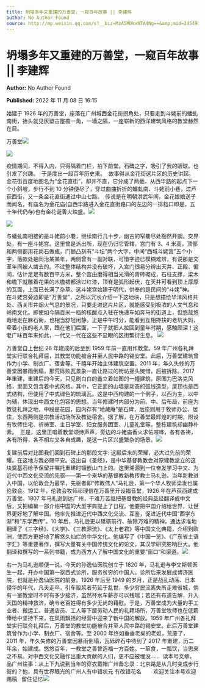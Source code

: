 ```yaml
---
title: 坍塌多年又重建的万善堂，一窥百年故事 || 李建辉
author: No Author Found
source: http://mp.weixin.qq.com/s?__biz=MzA5MDkxNTA4Ng==&amp;mid=2454912804&amp;idx=1&amp;sn=5ccf9ae819079d09fbc4b56296befae6&amp;chksm=87a23745b0d5be53c3b9a630d7b8b1fcfd775e87a78c855e39b76f8844a615a01d725f433b0b#rd
---
```


# 坍塌多年又重建的万善堂，一窥百年故事 || 李建辉

**Author:** No Author Found

**Published:** 2022 年 11 月 08 日 16:15

始建于 1926 年的万善堂，座落在广州城西金花街拐角处，只要走到斗姥前的蟠虬南街，抬头就见灰塑古屋檐一角，一墙之隔，一座崭新的西洋建筑风格的教堂赫然在目。

万善堂![](https://mmbiz.qpic.cn/mmbiz_jpg/PJWG74pLsMaciabI1IKAqDU6V3yPm8vaXHtJUjThiaVTspAylwzN14Of9Wm7xolUeHNvg3yETjNeYice3tdLia6gbw/640)

![](https://mmbiz.qpic.cn/mmbiz_jpg/PJWG74pLsMaciabI1IKAqDU6V3yPm8vaXbR8Y3vpSAJU7RrrhDtzBrfC6wpo2EofeedfDJzvBZiam3vvrbmXWicmw/640)

疫情期间，不得入内，只得隔着门栏，拍下前堂。石碑之字，吸引了我的眼球。也引发了兴趣。  于是度出一段百年历史来。  故事得从金花街这片区的历史讲起。  金花街百度地图名为“金花直街”，却并不直，它分成了两截，从西华路的起点下一个小斜坡，步行不到 10 分钟便尽了，穿过曲曲折折的蟠虬南、斗姥前小巷，过芦荻西街，又一条金花直街通过中山七路。　传说是在明朝洪武年间，金花娘娘送子而闻名，有庙名为金花庙(自西华路进入金花直街路口的左边的一排档口即是，五十年代仍存)也有金花诞香火烛盛。![](https://mmbiz.qpic.cn/mmbiz_jpg/PJWG74pLsMaciabI1IKAqDU6V3yPm8vaXly5rDXtpl8KtC2O6npuficBX0YfdbiayAticicwICzNLuNhPVM7BmT1VaA/640)

![](https://mmbiz.qpic.cn/mmbiz_jpg/PJWG74pLsMaciabI1IKAqDU6V3yPm8vaXYRPsybrjxHtMymSEhd4mNXZOlZD0AIoNFo1JHYoCQosSVz8au1Xnow/640)

与蟠虬南相接的是斗姥前小巷，继续南行几十步，幽古的窄巷尽处豁然开朗。交界处，有一座斗姥宫。这里曾是派出所，现在仍归它管辖，宫门有 3、4 米高，顶部和两侧都用花岗石做成，门额凸刻有“斗坛”两个大字，中间“西城斗姥宫”五个小字，落款处是同治某某年，两侧曾有一副对联，可惜字迹已模糊难辨，有说那是文革年间被人凿去的。不过整体结构并没有破坏，入宫门很易分辨出天井、正殿、偏间，估计足足有数百平方米，整个宫由磨得相当光滑的青砖砌成，石柱支撑，梁木和檐下就雕着花果的木檐裙都涂过红漆，顶脊是弧形起伏，在天井可看到顶上厚厚的瓦面，上面已长满了杂草。这斗姥宫始建于明代，供奉的是民间的“斗姥”神。  在斗姥宫旁边即是“万善堂”，之所以冗长介绍一下这地块，只是想描绘华洋风格共处、西关市井烟火气息的景况，只要走进这片片区，就能感受到极浓的人文气息和岭南文化。即使如今隔百米一档的核酸点入驻在快递车如奔马的街道上，但悠哉悠哉地走在麻石街，也相当舒坦闲静。正是中午时分，能看到互相搀扶的老坑大妈，牵着小孩的老人家，跟在他们后面，一下子就把人拉回到童年时期，感触颇深！这老广味百年来如此，一代又一代在这些不显眼的区街繁衍生息。
![](https://mmbiz.qpic.cn/mmbiz_jpg/PJWG74pLsMaciabI1IKAqDU6V3yPm8vaXq20kyAodIajCicLAw0alTjtgb0171ibeWgPRJqBRPOmEZqSwV5BCf4icg/640)

万善堂自上世纪 26 年建成的后至到 1959 年前一直用作教堂。59 年广州各礼拜堂实行联合礼拜后，其教堂功能被合并至人民中路的锡安堂。此后，万善堂建筑曾作为小学、制衣厂、宿舍等。千禧年开始主体建筑空置。2011 年，年久失修的万善堂因暴雨倒塌，那荒砾败瓦景象一直让路过的街坊摇头惋惜，后被拆除。2017 年重建，重建后的今天，只见刷白白的矗立着如图的一幢建筑。原图为巴洛克风格，里面又包含着中式风格。其中，它正面的山墙是动态的弧线造型，屋顶也是西式结构，但使用了中式绿色的琉璃瓦。这是中西构建的一个例子，以西为主，以中为辅，体现出中西文化包容的思想。当年修建时内部分为前、中、后布局，前座为教徒礼拜之地，中段是花园，园内存有“地藏庵”是石碑，后座则用于牧师办公、居住，东西两侧是宗教活动场所及教徒宿舍。据了解，在万善堂最辉煌的时期，附设有牧师住宅、祈祷室、主日学室、妇女服务团室、儿童礼堂等。整栋建筑却幽静朴素。  正是，这里正唱着教堂颂诗声声，旁边的斗姥庙香火求佑喧哗，各有各祷，各有所得，各不相左又各自成趣，是这一片区兴盛繁杂的场景。![](https://mmbiz.qpic.cn/mmbiz_jpg/PJWG74pLsMaciabI1IKAqDU6V3yPm8vaXXzGUrgm6KHDwajyTMTB4icbzmW84gBHIaPr1872OltW0T3xibGCQGJcg/640)

复建前后对比图我们回到石碑上的那段文字: 这殿后来的荣耀，必大过先前的荣耀。在这地方我必赐平安。这出自《圣经》，是中华基督教教会对原建教堂立的这块奠基石给予保留并嘱托重建时镶嵌山门上的。这里溯源到一位奋发学习中文、为近代中西文化交流的先驱——第一个来华的基督教新教传教士马礼逊。当年新教进入中国，以伦敦会为最早，先驱者即“传教伟人”马礼逊，第一个华人牧师梁发也属伦敦会。1912 年，伦敦会牧师祁理信在万善里开设福音堂，1926 年在芦荻西建成万善堂。1807 年马礼逊到达广州，千难万苦继把基督教的经典圣经翻译成中文后，又把编纂一部介绍中国的大型字典提上了日程。他要把中国介绍给世界，让世界更好地了解中国。他率先推进近代中西文化交流、互鉴，促进近代中国“西学东渐”和“东学西传”。10 年后，马礼逊更以砥砺前行、破除万难的精神，通达求准地翻译了《三字经》、《大学》、《三教源流》、《太上老君》等中国文化典籍，介绍到欧洲，使西方更好地了解悠久灿烂的中华文化。他编写了《中国一览》、《广东省土语字汇》等重要著作，撰写大量有关中国传统文化的论文，其汉学研究影响巨大。他翻译和撰写的一系列书籍，成为西方人了解中国文化的重要“窗口”和渠道。![](https://mmbiz.qpic.cn/mmbiz_jpg/PJWG74pLsMaciabI1IKAqDU6V3yPm8vaX0k2XV0QHz2fggMYWHfukJKcHdoNzx3ibkrSVd0AKKuGuiarMX7zpZp7w/640)

右一为马礼逊顺便一说，今天的孙逸仙医院创立于 1820 年，马礼逊与李文斯顿医生一起，开办中国第一家西式诊所，服务贫穷的中国人。诊所后来发展成博济医院，也就是孙逸仙医院的前身。1926 年后至 1949 的岁月，正是战乱动荡、日本侵华的年代，凡夫走卒，引车贩浆者苟延于乱世，多少穷民流离失所走难省城，倘有一室教堂时不时有多少接济，虽然杯水车薪亦可以残喘；若还有布道告解，升入天国的精神救济，确令老百姓得有多少无尚的藉慰。于是，万善堂成为大量的手工业者、搬运工、普通店员、工人等下层劳动人民的礼拜场所，万善堂牧师也在低薪俸给中坚持下来，在风雨飘摇的经营中迎来了新中国的解放。1959 年广州各礼拜堂实行联合礼拜后，万善堂的教堂功能被合并至人民中路的锡安堂。此后万善堂建筑曾作为小学、制衣厂、宿舍等。至 2000 年终如垂垂老矣的老妪，荒废了，2011 年，年久失修的万善堂因暴雨倒塌，瓦砾碎石中待到了 2017 年重建，历二年余，始建成。悠悠百年，一教堂之善曾造福一方百姓。一箪食，一瓢饮，当思来之不易。对中西文化交融作出重大贡献的人们，更不应被埋没……  读本号文章，品广州往事：从上下九说到当年的穿衣戴帽广州备忘录：北京路是从几时变成步行街的？他，具有世界眼光的广州人有中错状元 冇改错花名        欢迎关注本号欢迎赐稿   留住记忆![](https://mmbiz.qpic.cn/mmbiz_jpg/PJWG74pLsMaciabI1IKAqDU6V3yPm8vaXtWZhbDiaZiaCGkASb4W3LtqybAVWHAjDPbuFH4W5UV7LBSoh0vPM6WLg/640)
